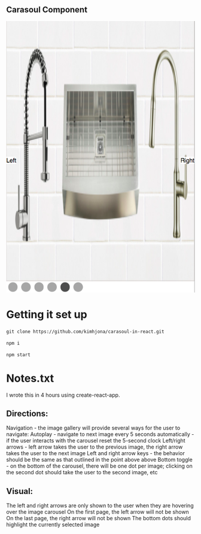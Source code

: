 ## Carasoul Component

<img src="./public/image.png">

# Getting it set up

<p><code>git clone https://github.com/kimhjona/carasoul-in-react.git</code></p>
<p><code>npm i</code></p>
<p><code>npm start</code></p>

# Notes.txt

I wrote this in 4 hours using create-react-app.

## Directions: 
Navigation - the image gallery will provide several ways for the user to navigate:
Autoplay - navigate to next image every 5 seconds automatically - if the user interacts with the carousel reset the 5-second clock
Left/right arrows - left arrow takes the user to the previous image,  the right arrow takes the user to the next image
Left and right arrow keys - the behavior should be the same as that outlined in the point above above
Bottom toggle - on the bottom of the carousel, there will be one dot per image; clicking on the second dot should take the user to the second image, etc
## Visual:
The left and right arrows are only shown to the user when they are hovering over the image carousel
On the first page, the left arrow will not be shown
On the last page, the right arrow will not be shown
The bottom dots should highlight the currently selected image
